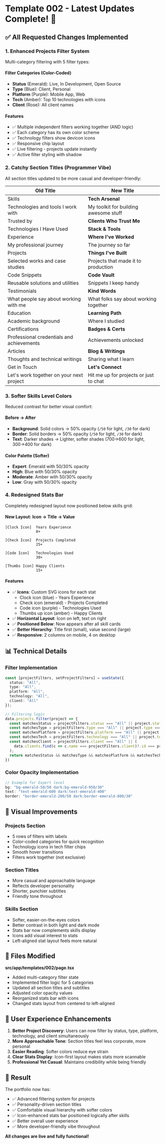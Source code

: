 # Template 002 - Latest Updates Complete! 🎉

## ✅ All Requested Changes Implemented

### 1. **Enhanced Projects Filter System**
Multi-category filtering with 5 filter types:

#### Filter Categories (Color-Coded)
- **Status** (Emerald): Live, In Development, Open Source
- **Type** (Blue): Client, Personal
- **Platform** (Purple): Mobile App, Web
- **Tech** (Amber): Top 10 technologies with icons
- **Client** (Rose): All client names

#### Features
- ✅ Multiple independent filters working together (AND logic)
- ✅ Each category has its own color scheme
- ✅ Technology filters show devicon icons
- ✅ Responsive chip layout
- ✅ Live filtering - projects update instantly
- ✅ Active filter styling with shadow

### 2. **Catchy Section Titles (Programmer Vibe)**
All section titles updated to be more casual and developer-friendly:

| Old Title | New Title |
|-----------|-----------|
| Skills | **Tech Arsenal** |
| Technologies and tools I work with | My toolkit for building awesome stuff |
| Trusted by | **Clients Who Trust Me** |
| Technologies I Have Used | **Stack & Tools** |
| Experience | **Where I've Worked** |
| My professional journey | The journey so far |
| Projects | **Things I've Built** |
| Selected works and case studies | Projects that made it to production |
| Code Snippets | **Code Vault** |
| Reusable solutions and utilities | Snippets I keep handy |
| Testimonials | **Kind Words** |
| What people say about working with me | What folks say about working together |
| Education | **Learning Path** |
| Academic background | Where I studied |
| Certifications | **Badges & Certs** |
| Professional credentials and achievements | Achievements unlocked |
| Articles | **Blog & Writings** |
| Thoughts and technical writings | Sharing what I learn |
| Get in Touch | **Let's Connect** |
| Let's work together on your next project | Hit me up for projects or just to chat |

### 3. **Softer Skills Level Colors**
Reduced contrast for better visual comfort:

#### Before → After
- **Background**: Solid colors → 50% opacity (`/50` for light, `/30` for dark)
- **Border**: Solid borders → 50% opacity (`/50` for light, `/30` for dark)
- **Text**: Darker shades → Lighter, softer shades (700→600 for light, 300→400 for dark)

#### Color Palette (Softer)
- **Expert**: Emerald with 50/30% opacity
- **High**: Blue with 50/30% opacity
- **Moderate**: Amber with 50/30% opacity
- **Low**: Gray with 50/30% opacity

### 4. **Redesigned Stats Bar**
Completely redesigned layout now positioned below skills grid:

#### New Layout: Icon → Title → Value
```
[Clock Icon]  Years Experience
              8+

[Check Icon]  Projects Completed
              25+

[Code Icon]   Technologies Used
              30+

[Thumbs Icon] Happy Clients
              15+
```

#### Features
- ✅ **Icons**: Custom SVG icons for each stat
  - Clock icon (blue) - Years Experience
  - Check icon (emerald) - Projects Completed
  - Code icon (purple) - Technologies Used
  - Thumbs up icon (amber) - Happy Clients
- ✅ **Horizontal Layout**: Icon on left, text on right
- ✅ **Positioned Below**: Now appears after all skill cards
- ✅ **Better Hierarchy**: Title first (small), value second (large)
- ✅ **Responsive**: 2 columns on mobile, 4 on desktop

## 📊 Technical Details

### Filter Implementation
```typescript
const [projectFilters, setProjectFilters] = useState({
  status: "All",
  type: "All",
  platform: "All",
  technology: "All",
  client: "All"
});

// Filtering logic
data.projects.filter(project => {
  const matchesStatus = projectFilters.status === "All" || project.status === projectFilters.status;
  const matchesType = projectFilters.type === "All" || project.type === projectFilters.type;
  const matchesPlatform = projectFilters.platform === "All" || project.platform === projectFilters.platform;
  const matchesTech = projectFilters.technology === "All" || project.technologies.includes(projectFilters.technology);
  const matchesClient = projectFilters.client === "All" || (
    data.clients.find(c => c.name === projectFilters.client)?.id === project.clientId
  );
  return matchesStatus && matchesType && matchesPlatform && matchesTech && matchesClient;
})
```

### Color Opacity Implementation
```typescript
// Example for Expert level
bg: "bg-emerald-50/50 dark:bg-emerald-950/30"
text: "text-emerald-600 dark:text-emerald-400"
border: "border-emerald-200/50 dark:border-emerald-800/30"
```

## 🎨 Visual Improvements

### Projects Section
- 5 rows of filters with labels
- Color-coded categories for quick recognition
- Technology icons in tech filter chips
- Smooth hover transitions
- Filters work together (not exclusive)

### Section Titles
- More casual and approachable language
- Reflects developer personality
- Shorter, punchier subtitles
- Friendly tone throughout

### Skills Section
- Softer, easier-on-the-eyes colors
- Better contrast in both light and dark mode
- Stats bar now complements skills display
- Icons add visual interest to stats
- Left-aligned stat layout feels more natural

## 📝 Files Modified

**src/app/templates/002/page.tsx**
- Added multi-category filter state
- Implemented filter logic for 5 categories
- Updated all section titles and subtitles
- Adjusted color opacity values
- Reorganized stats bar with icons
- Changed stats layout from centered to left-aligned

## 🚀 User Experience Enhancements

1. **Better Project Discovery**: Users can now filter by status, type, platform, technology, and client simultaneously
2. **More Approachable Tone**: Section titles feel less corporate, more personal
3. **Easier Reading**: Softer colors reduce eye strain
4. **Clear Stats Display**: Icon-first layout makes stats more scannable
5. **Professional Yet Casual**: Maintains credibility while being friendly

## 🎯 Result

The portfolio now has:
- ✅ Advanced filtering system for projects
- ✅ Personality-driven section titles
- ✅ Comfortable visual hierarchy with softer colors
- ✅ Icon-enhanced stats bar positioned logically after skills
- ✅ Better overall user experience
- ✅ More developer-friendly vibe throughout

**All changes are live and fully functional!**
